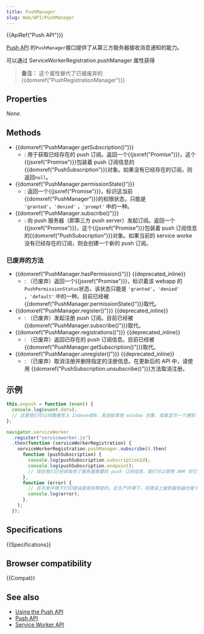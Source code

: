 ```yaml
---
title: PushManager
slug: Web/API/PushManager
---
```


{{ApiRef("Push API")}}

[Push API](/zh-CN/docs/Web/API/Push_API) 的`PushManager`接口提供了从第三方服务器接收消息通知的能力。

可以通过 ServiceWorkerRegistration.pushManager 属性获得

> **备注：** 这个属性替代了已被废弃的{{domxref("PushRegistrationManager")}}

## Properties

_None._

## Methods

- {{domxref("PushManager.getSubscription()")}}
  - : 用于获取已经存在的 push 订阅。返回一个{{jsxref("Promise")}}，这个{{jsxref("Promise")}}包装着 push 订阅信息的{{domxref("PushSubscription")}}对象。如果没有已经存在的订阅，则返回`null`。
- {{domxref("PushManager.permissionState()")}}
  - : 返回一个{{jsxref("Promise")}}，标识这当前{{domxref("PushManager")}}的权限状态，只能是 `'granted'`，`'denied'` ，`'prompt'` 中的一种。
- {{domxref("PushManager.subscribe()")}}
  - : 向 push 服务器（即第三方 push server）发起订阅。返回一个{{jsxref("Promise")}}，这个{{jsxref("Promise")}}包装着 push 订阅信息的{{domxref("PushSubscription")}}对象。如果当前的 service worke 没有已经存在的订阅，则会创建一个新的 push 订阅。

### 已废弃的方法

- {{domxref("PushManager.hasPermission()")}} {{deprecated_inline}}
  - : （已废弃）返回一个{{jsxref("Promise")}}，标识着该 webapp 的`PushPermissionStatus`状态，该状态只能是 `'granted'`，`'denied'` ，`'default'` 中的一种。目前已经被{{domxref("PushManager.permissionState()")}}取代。
- {{domxref("PushManager.register()")}} {{deprecated_inline}}
  - : （已废弃）发起注册 push 订阅。目前已经被{{domxref("PushManager.subscribe()")}}取代。
- {{domxref("PushManager.registrations()")}} {{deprecated_inline}}
  - : （已废弃）返回已存在的 push 订阅信息。目前已经被{{domxref("PushManager.getSubscription()")}}取代。
- {{domxref("PushManager.unregister()")}} {{deprecated_inline}}
  - : （已废弃）取消注册并删除指定的注册信息。在更新后的 API 中，请使用 {{domxref("PushSubscription.unsubscribe()")}}方法取消注册。

## 示例

```js
this.onpush = function (event) {
  console.log(event.data);
  // 这里我们可以将数据写入 IndexedDB，发送给其他 window 对象，或者显示一个通知
};

navigator.serviceWorker
  .register("serviceworker.js")
  .then(function (serviceWorkerRegistration) {
    serviceWorkerRegistration.pushManager.subscribe().then(
      function (pushSubscription) {
        console.log(pushSubscription.subscriptionId);
        console.log(pushSubscription.endpoint);
        // 现在我们已经获取到了服务器需要的 push 订阅信息，我们可以使用 XHR 将它们发送给服务器
      },
      function (error) {
        // 在开发环境下打印错误是很有帮助的。在生产环境下，将错误上报到服务器也是十分必要的
        console.log(error);
      },
    );
  });
```

## Specifications

{{Specifications}}

## Browser compatibility

{{Compat}}

## See also

- [Using the Push API](/zh-CN/docs/Web/API/Push_API/Using_the_Push_API)
- [Push API](/zh-CN/docs/Web/API/Push_API)
- [Service Worker API](/zh-CN/docs/Web/API/Service_Worker_API)

